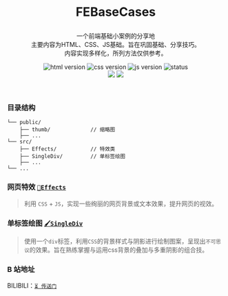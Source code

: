 # <p align=center>FEBaseCases</p>

<p align=center>
一个前端基础小案例的分享地
<br>主要内容为HTML、CSS、JS基础。旨在巩固基础、分享技巧。
<br>内容实现多样化，所列方法仅供参考。</p>

<p align=center>
<img src='https://img.shields.io/badge/HTML-5-blue?style=flat-square' alt="html version" style='cursor:pointer' />
<img src='https://img.shields.io/badge/CSS-3-blue?style=flat-square' alt="css version" style='cursor:pointer' />
<img src='https://img.shields.io/badge/JavaScript-ES6+-blue?style=flat-square' alt="js version" style='cursor:pointer' />
<img src='https://img.shields.io/badge/status-updating-orange?style=flat-square' alt="status" style='cursor:pointer' />
<br>
<img src='https://img.shields.io/github/repo-size/llliuyang/FEBaseCases?style=flat-square&color=rgb(118, 139, 212)
'   />
<img src='https://img.shields.io/github/last-commit/llliuyang/FEBaseCases/main?style=flat-square&color=rgb(124, 179, 66)
' />
</p>

<br>

### 目录结构
```
└── public/
    ├── thumb/             // 缩略图
    ├── ...
└── src/
    ├── Effects/           // 特效类
    ├── SingleDiv/         // 单标签绘图
    ├── ... 
└── ...
```

### 网页特效 [`🍁Effects`](/src/Effects/)

> 利用 `CSS` + `JS`，实现一些绚丽的网页背景或文本效果，提升网页的视效。

### 单标签绘图 [`🖌️SingleDiv`](/src/SingleDiv/README.md)

> 使用一个`div`标签，利用`CSS`的背景样式与阴影进行绘制图案，呈现出`不可思议`的效果。旨在熟练掌握与运用css背景的叠加与多重阴影的组合技。

### B 站地址

BILIBILI：[`⏳ 传送门`](https://space.bilibili.com/30569760)
